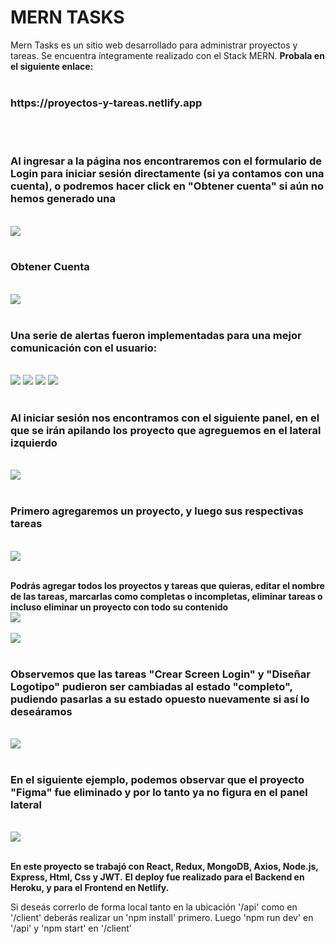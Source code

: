 
# MERN TASKS


Mern Tasks es un sitio web desarrollado para administrar proyectos y tareas. Se encuentra íntegramente realizado con el Stack MERN.
<strong>Probala en el siguiente enlace:</strong>
</br>
</br>
<h3>https://proyectos-y-tareas.netlify.app</h3>
</br>
</br>
<h3>Al ingresar a la página nos encontraremos con el formulario de Login para iniciar sesión directamente (si ya contamos con una cuenta), o podremos hacer click en "Obtener cuenta" si aún no hemos generado una</h3>
</br>
<img src= "https://raw.githubusercontent.com/JairoPonti/mernTasks/main/client/src/ScreenShots/img0.PNG"/>
</br>
</br>

<h3>Obtener Cuenta</h3>
</br>
<img src= "https://raw.githubusercontent.com/JairoPonti/mernTasks/main/client/src/ScreenShots/img6.PNG"/>
</br>
</br>

<h3>Una serie de alertas fueron implementadas para una mejor comunicación con el usuario:</h3>
</br>
<img src= "https://raw.githubusercontent.com/JairoPonti/mernTasks/main/client/src/ScreenShots/img7.PNG"/>
<img src= "https://raw.githubusercontent.com/JairoPonti/mernTasks/main/client/src/ScreenShots/img8.PNG"/>
<img src= "https://raw.githubusercontent.com/JairoPonti/mernTasks/main/client/src/ScreenShots/img9.PNG"/>
<img src= "https://raw.githubusercontent.com/JairoPonti/mernTasks/main/client/src/ScreenShots/img10.PNG"/>
</br>
</br>

<h3>Al iniciar sesión nos encontramos con el siguiente panel, en el que se irán apilando los proyecto que agreguemos en el lateral izquierdo</h3>
</br>
<img src= "https://raw.githubusercontent.com/JairoPonti/mernTasks/main/client/src/ScreenShots/img1.PNG"/>
</br>
</br>

<h3>Primero agregaremos un proyecto, y luego sus respectivas tareas</h3>
</br>
<img src=  "https://raw.githubusercontent.com/JairoPonti/mernTasks/main/client/src/ScreenShots/img2.PNG"/>
</br>
</br>

<strong>Podrás agregar todos los proyectos y tareas que quieras, editar el nombre de las tareas, marcarlas como completas o incompletas, eliminar tareas o incluso eliminar un proyecto con todo su contenido</strong>
</br>
<img src= "https://raw.githubusercontent.com/JairoPonti/mernTasks/main/client/src/ScreenShots/img11.PNG"/>
</br>
</br>
<img src= "https://raw.githubusercontent.com/JairoPonti/mernTasks/main/client/src/ScreenShots/img3.PNG"/>
</br>
</br>

<h3>Observemos que las tareas "Crear Screen Login" y "Diseñar Logotipo" pudieron ser cambiadas al estado "completo", pudiendo pasarlas a su estado opuesto nuevamente si así lo deseáramos</h3>
</br>
<img src= "https://raw.githubusercontent.com/JairoPonti/mernTasks/main/client/src/ScreenShots/img4.PNG"/>
</br>
</br>

<h3>En el siguiente ejemplo, podemos observar que el proyecto "Figma" fue eliminado y por lo tanto ya no figura en el panel lateral</h3>
</br>
<img src=  "https://raw.githubusercontent.com/JairoPonti/mernTasks/main/client/src/ScreenShots/img5.PNG"/>
</br>
</br>

<strong>En este proyecto se trabajó con React, Redux, MongoDB, Axios, Node.js, Express, Html, Css y  JWT.</strong>
<strong>El deploy fue realizado para el Backend en Heroku, y para el Frontend en Netlify.</strong>

Si deseás correrlo de forma local tanto en la ubicación '/api' como en '/client' deberás realizar un 'npm install' primero. Luego 'npm run dev' en '/api' y 'npm start' en '/client'

